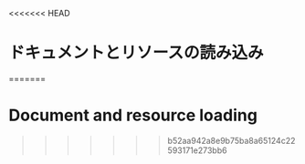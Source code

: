 
<<<<<<< HEAD
# ドキュメントとリソースの読み込み
=======
# Document and resource loading
>>>>>>> b52aa942a8e9b75ba8a65124c22593171e273bb6
